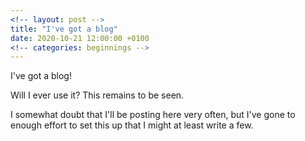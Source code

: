 ```yaml
---
<!-- layout: post -->
title: "I've got a blog"
date: 2020-10-21 12:00:00 +0100
<!-- categories: beginnings -->
---
```


I've got a blog!

Will I ever use it? This remains to be seen.

I somewhat doubt that I'll be posting here very often, but I've gone to enough effort to set this up that I might at least write a few.
